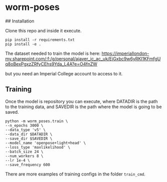 # worm-poses

## Installation

Clone this repo and inside it execute.
```
pip install -r requirements.txt
pip install -e .
```

The dataset needed to train the model is here:
https://imperiallondon-my.sharepoint.com/:f:/g/personal/ajaver_ic_ac_uk/EjGxbc9w6yRKl1KFmfgUq8oBexPgxzZRfyCEhs9Yda_L4A?e=O4fnZW

but you need an Imperial College account to access to it.

## Training

Once the model is repository you can execute, where DATADIR is the path to the training data, and SAVEDIR is the path where the model is going to be saved.

```
python -m worm_poses.train \
--n_epochs 3000 \
--data_type 'v5' \
--data_dir $DATADIR \
--save_dir $SAVEDIR \
--model_name 'openpose+light+head' \
--loss_type 'maxlikelihood' \
--batch_size 24 \
--num_workers 8 \
--lr 1e-4 \
--save_frequency 600
```

There are more examples of training configs in the folder `train_cmd`.
